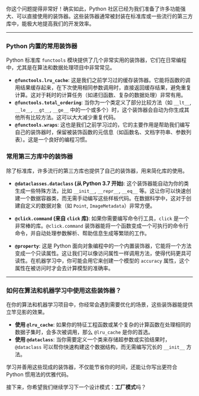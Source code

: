 你这个问题提得非常好！确实如此，Python 社区已经为我们准备了许多功能强大、可以直接使用的装饰器。这些装饰器通常被封装在标准库或一些流行的第三方库中，能极大地提高我们的开发效率。

---

### Python 内置的常用装饰器

Python 标准库 `functools` 模块提供了几个非常实用的装饰器，它们在日常编程中，尤其是在算法和数据处理项目中非常常见。

* **`@functools.lru_cache`**: 这是我们之前学习过的缓存装饰器。它能将函数的调用结果缓存起来，在下次使用相同参数调用时，直接返回缓存结果，避免重复计算。这对于耗时的计算任务（如递归函数、复杂的数据处理）非常有用。
* **`@functools.total_ordering`**: 当你为一个类定义了部分比较方法（如 `__lt__`, `__le__`, `__gt__`, `__ge__` 中的一个或多个）时，这个装饰器会自动为你生成其他所有比较方法。这可以大大减少重复代码。
* **`@functools.wraps`**: 这也是我们之前学习过的，它的主要作用是帮助我们编写自己的装饰器时，保留被装饰函数的元信息（如函数名、文档字符串、参数列表）。这是一个良好的编程习惯。

### 常用第三方库中的装饰器

除了标准库，许多流行的第三方库也提供了自己的装饰器，用来简化库的使用。

* **`@dataclasses.dataclass` (从 Python 3.7 开始)**: 这个装饰器能自动为你的类生成一些特殊方法，比如 `__init__`, `__repr__`, `__eq__` 等。这让你可以快速创建一个数据容器类，而无需手动编写这些样板代码。在数据科学中，这对于创建自定义的数据对象（如 `Point`, `ImageMetadata`）非常方便。

* **`@click.command` (来自 `click` 库)**: 如果你需要编写命令行工具，`click` 是一个非常棒的库。`@click.command` 装饰器能将一个函数变成一个可执行的命令行命令，并自动处理参数解析、帮助信息生成等繁琐的工作。

* **`@property`**: 这是 Python 面向对象编程中的一个内置装饰器，它能将一个方法变成一个只读属性。这让我们可以像访问属性一样调用方法，使得代码更具可读性。在机器学习中，你可能会用它来创建一个模型的 `accuracy` 属性，这个属性在被访问时才会去计算模型的准确率。

---

### 如何在算法和机器学习中使用这些装饰器？

在你的算法和机器学习项目中，你经常会遇到需要优化的场景，这些装饰器能提供立竿见影的效果。

* **使用 `@lru_cache`**: 如果你的特征工程函数或某个复杂的计算函数在处理相同的数据子集时，会多次被调用，那么 `@lru_cache` 是你的首选。
* **使用 `@dataclass`**: 当你需要定义一个类来存储超参数或实验结果时，`@dataclass` 可以帮你快速构建这个数据结构，而无需编写冗长的 `__init__` 方法。

学习并善用这些现成的装饰器，不仅能节省你的时间，还能让你写出更符合 Python 惯用法的优雅代码。

接下来，你希望我们继续学习下一个设计模式：**工厂模式**吗？